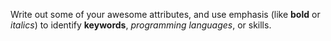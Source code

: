 Write out some of your awesome attributes, and use emphasis (like **bold** or *italics*) to identify __keywords__, _programming languages_, or skills. 
